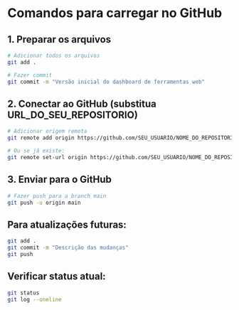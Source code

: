 # Comandos para carregar no GitHub

## 1. Preparar os arquivos
```bash
# Adicionar todos os arquivos
git add .

# Fazer commit
git commit -m "Versão inicial do dashboard de ferramentas web"
```

## 2. Conectar ao GitHub (substitua URL_DO_SEU_REPOSITORIO)
```bash
# Adicionar origem remota
git remote add origin https://github.com/SEU_USUARIO/NOME_DO_REPOSITORIO.git

# Ou se já existe:
git remote set-url origin https://github.com/SEU_USUARIO/NOME_DO_REPOSITORIO.git
```

## 3. Enviar para o GitHub
```bash
# Fazer push para a branch main
git push -u origin main
```

## Para atualizações futuras:
```bash
git add .
git commit -m "Descrição das mudanças"
git push
```

## Verificar status atual:
```bash
git status
git log --oneline
```